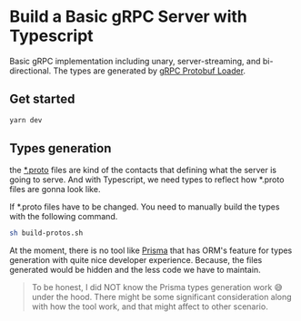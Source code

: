 # Build a Basic gRPC Server with Typescript

Basic gRPC implementation including unary, server-streaming, and bi-directional.
The types are generated by [gRPC Protobuf Loader](https://github.com/grpc/grpc-node/tree/master/packages/proto-loader#generating-typescript-types).

## Get started

```sh
yarn dev
```

## Types generation

the [\*.proto](https://developers.google.com/protocol-buffers/docs/proto3) files
are kind of the contacts that defining what the server is going to serve. And
with Typescript, we need types to reflect how \*.proto files are gonna look like.

If \*.proto files have to be changed. You need to manually build the types with
the following command.

```sh
sh build-protos.sh
```

At the moment, there is no tool like [Prisma](https://github.com/prisma/prisma)
that has ORM's feature for types generation with quite nice developer experience.
Because, the files generated would be hidden and the less code we have to maintain.

> To be honest, I did NOT know the Prisma types generation work 😅 under the hood.
> There might be some significant consideration along with how the tool work, and
> that might affect to other scenario.
